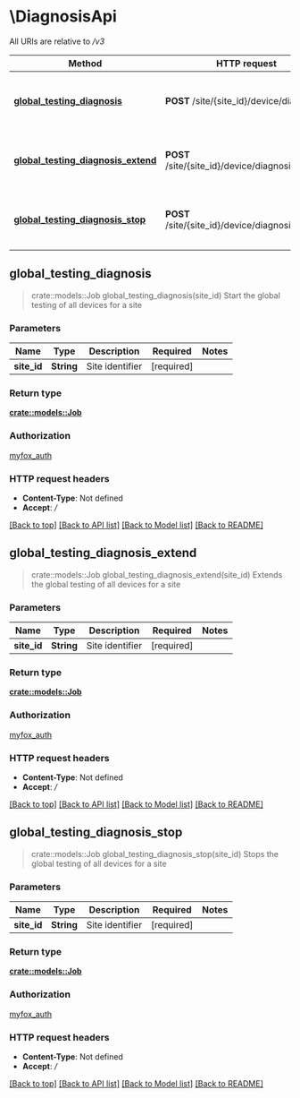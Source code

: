 # \DiagnosisApi

All URIs are relative to */v3*

Method | HTTP request | Description
------------- | ------------- | -------------
[**global_testing_diagnosis**](DiagnosisApi.md#global_testing_diagnosis) | **POST** /site/{site_id}/device/diagnosis | Start the global testing of all devices for a site
[**global_testing_diagnosis_extend**](DiagnosisApi.md#global_testing_diagnosis_extend) | **POST** /site/{site_id}/device/diagnosis/extend | Extends the global testing of all devices for a site
[**global_testing_diagnosis_stop**](DiagnosisApi.md#global_testing_diagnosis_stop) | **POST** /site/{site_id}/device/diagnosis/stop | Stops the global testing of all devices for a site



## global_testing_diagnosis

> crate::models::Job global_testing_diagnosis(site_id)
Start the global testing of all devices for a site

### Parameters


Name | Type | Description  | Required | Notes
------------- | ------------- | ------------- | ------------- | -------------
**site_id** | **String** | Site identifier | [required] |

### Return type

[**crate::models::Job**](Job.md)

### Authorization

[myfox_auth](../README.md#myfox_auth)

### HTTP request headers

- **Content-Type**: Not defined
- **Accept**: */*

[[Back to top]](#) [[Back to API list]](../README.md#documentation-for-api-endpoints) [[Back to Model list]](../README.md#documentation-for-models) [[Back to README]](../README.md)


## global_testing_diagnosis_extend

> crate::models::Job global_testing_diagnosis_extend(site_id)
Extends the global testing of all devices for a site

### Parameters


Name | Type | Description  | Required | Notes
------------- | ------------- | ------------- | ------------- | -------------
**site_id** | **String** | Site identifier | [required] |

### Return type

[**crate::models::Job**](Job.md)

### Authorization

[myfox_auth](../README.md#myfox_auth)

### HTTP request headers

- **Content-Type**: Not defined
- **Accept**: */*

[[Back to top]](#) [[Back to API list]](../README.md#documentation-for-api-endpoints) [[Back to Model list]](../README.md#documentation-for-models) [[Back to README]](../README.md)


## global_testing_diagnosis_stop

> crate::models::Job global_testing_diagnosis_stop(site_id)
Stops the global testing of all devices for a site

### Parameters


Name | Type | Description  | Required | Notes
------------- | ------------- | ------------- | ------------- | -------------
**site_id** | **String** | Site identifier | [required] |

### Return type

[**crate::models::Job**](Job.md)

### Authorization

[myfox_auth](../README.md#myfox_auth)

### HTTP request headers

- **Content-Type**: Not defined
- **Accept**: */*

[[Back to top]](#) [[Back to API list]](../README.md#documentation-for-api-endpoints) [[Back to Model list]](../README.md#documentation-for-models) [[Back to README]](../README.md)

